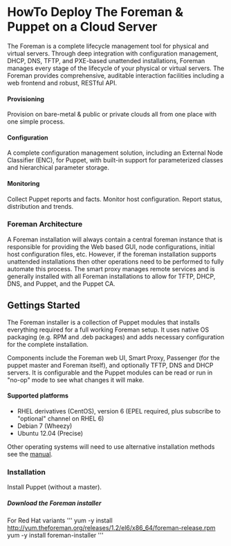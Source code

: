 HowTo Deploy The Foreman & Puppet on a Cloud Server
===================================================

The Foreman is a complete lifecycle management tool for physical and virtual servers. Through deep integration with configuration management, DHCP, DNS, TFTP, and PXE-based unattended installations, Foreman manages every stage of the lifecycle of your physical or virtual servers. The Foreman provides comprehensive, auditable interaction facilities including a web frontend and robust, RESTful API.

#### Provisioning

Provision on bare-metal & public or private clouds all from one place with one simple process.

#### Configuration

A complete configuration management solution, including an External Node Classifier (ENC), for Puppet, with built-in support for parameterized classes and hierarchical parameter storage.

#### Monitoring

Collect Puppet reports and facts. Monitor host configuration. Report status, distribution and trends.

### Foreman Architecture

A Foreman installation will always contain a central foreman instance that is responsible for providing the Web based GUI, node configurations, initial host configuration files, etc. However, if the foreman installation supports unattended installations then other operations need to be performed to fully automate this process. The smart proxy manages remote services and is generally installed with all Foreman installations to allow for TFTP, DHCP, DNS, and Puppet, and the Puppet CA.

## Gettings Started

The Foreman installer is a collection of Puppet modules that installs everything required for a full working Foreman setup. It uses native OS packaging (e.g. RPM and .deb packages) and adds necessary configuration for the complete installation.

Components include the Foreman web UI, Smart Proxy, Passenger (for the puppet master and Foreman itself), and optionally TFTP, DNS and DHCP servers. It is configurable and the Puppet modules can be read or run in "no-op" mode to see what changes it will make.

#### Supported platforms

* RHEL derivatives (CentOS), version 6 (EPEL required, plus subscribe to "optional" channel on RHEL 6)
* Debian 7 (Wheezy)
* Ubuntu 12.04 (Precise)

Other operating systems will need to use alternative installation methods see the [manual](http://theforeman.org/manuals/1.2/index.html).

### Installation

Install Puppet (without a master).

##### Download the Foreman installer

For Red Hat variants
''' yum -y install http://yum.theforeman.org/releases/1.2/el6/x86_64/foreman-release.rpm
yum -y install foreman-installer '''
